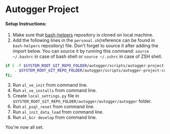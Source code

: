 # Autogger Project

#### Setup Instructions:

1. Make sure that [bash-helpers](https://github.com/0PEIN0/bash-helpers) repository is cloned on local machine.
2. Add the following lines in the `personal.sh`(reference can be found in `bash-helpers` repository) file. Don't forget to source it after adding the import below. You can source it by running this command: `source ~/.bashrc` in case of bash shell or `source ~/.zshrc` in case of ZSH shell.
```bash
if [ -f $SYSTEM_ROOT_GIT_REPO_FOLDER/autogger/scripts/autogger-project-core.sh ]; then
    . $SYSTEM_ROOT_GIT_REPO_FOLDER/autogger/scripts/autogger-project-core.sh
fi;
```
3. Run `al_ve_init` from command line.
4. Run `al_ve_installs` from command line.
5. Create `local_settings.py` file in `$SYSTEM_ROOT_GIT_REPO_FOLDER/autogger/autogger/autogger` folder.
6. Run `al_psql_reset` from command line.
8. Run `al_init_data_load` from command line.
7. Run `al_bcr develop` from command line.

You're now all set.
